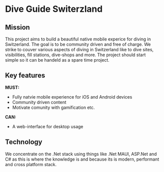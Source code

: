 Dive Guide Switerzland
=

Mission
-

This project aims to build a beautiful native mobile experice for diving in Switzerland.
The goal is to be community driven and free of charge. We strike to couver various
aspects of diving in Switzerland like to dive sites, visibilities, fill stations, dive-shops
and more. The project should start simple so it can be handeld as a spare time project.

Key features
-

**MUST:**
- Fully natvie mobile experience for iOS and Android devices
- Community driven content
- Motivate comunity with gamification etc.

**CAN:**
- A web-interface for desktop usage

Technology
-

We concentrate on the .Net stack using things like .Net MAUI, ASP.Net and C# as this is where
the knowledge is and because its is modern, performant and cross platform stack.

